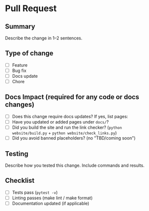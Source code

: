 # Pull Request

## Summary

Describe the change in 1–2 sentences.

## Type of change

- [ ] Feature
- [ ] Bug fix
- [ ] Docs update
- [ ] Chore

## Docs Impact (required for any code or docs changes)

- [ ] Does this change require docs updates? If yes, list pages:
- [ ] Have you updated or added pages under `docs/`?
- [ ] Did you build the site and run the link checker? (`python website/build.py` + `python website/check_links.py`)
- [ ] Did you avoid banned placeholders? (no "TBD/coming soon")

## Testing

Describe how you tested this change. Include commands and results.

## Checklist

- [ ] Tests pass (`pytest -v`)
- [ ] Linting passes (make lint / make format)
- [ ] Documentation updated (if applicable)
